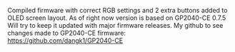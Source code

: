 Compiled firmware with correct RGB settings and 2 extra buttons added to OLED screen layout.
As of right now version is based on GP2040-CE 0.7.5
Will try to keep it updated with major firmware releases.
My github to see changes made to GP2040-CE firmware: https://github.com/dangk1/GP2040-CE
